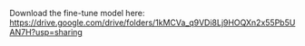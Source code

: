 Download the fine-tune model here:
https://drive.google.com/drive/folders/1kMCVa_q9VDi8Lj9HOQXn2x55Pb5UAN7H?usp=sharing
